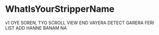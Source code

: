 # WhatIsYourStripperName
v1
OYE SOREN, TYO SCROLL VIEW END VAYERA DETECT GARERA FERI LIST ADD HANNE BANAM NA
